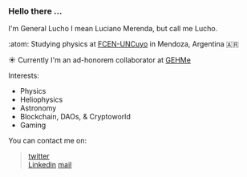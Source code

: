 ### Hello there ... 

I'm General Lucho I mean Luciano Merenda, but call me Lucho. 

:atom: Studying physics at [FCEN-UNCuyo](https://fcen.uncuyo.edu.ar) in Mendoza, Argentina 🇦🇷 

☀️ Currently I'm an ad-honorem collaborator at [GEHMe](https://sites.google.com/um.edu.ar/gehme/home)

Interests:
  + Physics
  + Heliophysics
  + Astronomy
  + Blockchain, DAOs, & Cryptoworld
  + Gaming

You can contact me on:
> [twitter](https://twitter.com/LuchoMerenda)  
> [Linkedin](https://www.linkedin.com/in/luciano-merenda/)
> [mail](mailto:lucianomerenda3@gmail.com)


